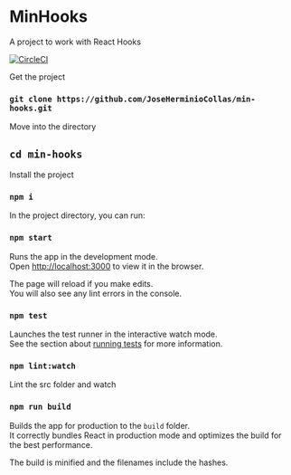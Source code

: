 # MinHooks

A project to work with React Hooks

[![CircleCI](https://circleci.com/gh/JoseHerminioCollas/min-hooks/tree/master.svg?style=svg)](https://circleci.com/gh/JoseHerminioCollas/min-hooks/tree/master)

Get the project

### `git clone https://github.com/JoseHerminioCollas/min-hooks.git`

Move into the directory

##  `cd min-hooks`

Install the project

### `npm i`


In the project directory, you can run:

### `npm start`

Runs the app in the development mode.<br>
Open [http://localhost:3000](http://localhost:3000) to view it in the browser.

The page will reload if you make edits.<br>
You will also see any lint errors in the console.

### `npm test`

Launches the test runner in the interactive watch mode.<br>
See the section about [running tests](https://facebook.github.io/create-react-app/docs/running-tests) for more information.

### `npm lint:watch`
Lint the src folder and watch

### `npm run build`

Builds the app for production to the `build` folder.<br>
It correctly bundles React in production mode and optimizes the build for the best performance.

The build is minified and the filenames include the hashes.
